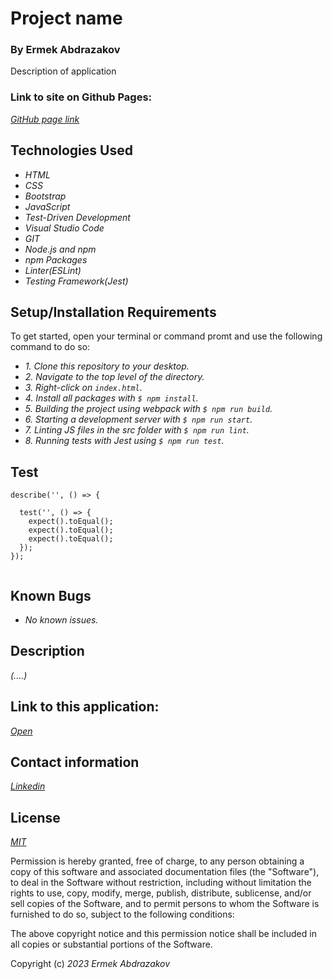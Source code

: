 # Project name

<h3>By Ermek Abdrazakov</h3>

<p>Description of application</p>

<h3> Link to site on Github Pages:</h3>

_[GitHub page link](https://github.com/Eabdrazakov)_


## Technologies Used
* _HTML_
* _CSS_
* _Bootstrap_
* _JavaScript_
* _Test-Driven Development_
* _Visual Studio Code_
* _GIT_
* _Node.js and npm_
* _npm Packages_
* _Linter(ESLint)_
* _Testing Framework(Jest)_


## Setup/Installation Requirements

<p>To get started, open your terminal or command promt and use the following command to do so:</p>

* _1. Clone this repository to your desktop._
* _2. Navigate to the top level of the directory._
* _3. Right-click on `index.html`._
* _4. Install all packages with `$ npm install`._
* _5. Building the project using webpack with `$ npm run build`._
* _6. Starting a development server with `$ npm run start`._
* _7. Linting JS files in the src folder with `$ npm run lint`._
* _8. Running tests with Jest using `$ npm run test`._

## Test 

```
describe('', () => {

  test('', () => {
    expect().toEqual();
    expect().toEqual();
    expect().toEqual();
  });
});


```
## Known Bugs
* _No known issues._

## Description

_(....)_

## Link to this application:

_[Open]()_

## Contact information

_[Linkedin](https://www.linkedin.com/in/ermek-abdrazakov-3b9301275/)_

## License

_[MIT](https://en.wikipedia.org/wiki/MIT_License)_

Permission is hereby granted, free of charge, to any person obtaining a copy
of this software and associated documentation files (the "Software"), to deal
in the Software without restriction, including without limitation the rights
to use, copy, modify, merge, publish, distribute, sublicense, and/or sell
copies of the Software, and to permit persons to whom the Software is
furnished to do so, subject to the following conditions:

The above copyright notice and this permission notice shall be included in all
copies or substantial portions of the Software.

Copyright (c) _2023_ _Ermek Abdrazakov_